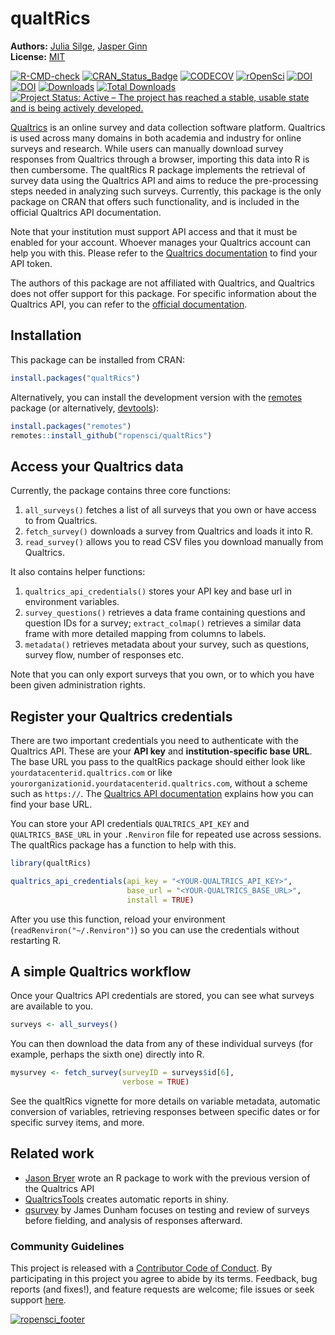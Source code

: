 
<!-- README.md is generated from README.Rmd. Please edit that file -->



# qualtRics

**Authors:** [Julia Silge](https://juliasilge.com/), [Jasper Ginn](http://www.jasperginn.io)<br/>
**License:** [MIT](https://opensource.org/licenses/MIT)

<!-- badges: start -->
[![R-CMD-check](https://github.com/ropensci/qualtRics/workflows/R-CMD-check/badge.svg)](https://github.com/ropensci/qualtRics/actions)
[![CRAN_Status_Badge](https://www.r-pkg.org/badges/version/qualtRics)](https://cran.r-project.org/package=qualtRics)
[![CODECOV](https://codecov.io/gh/ropensci/qualtRics/branch/master/graphs/badge.svg)](https://codecov.io/gh/ropensci/qualtRics)
[![rOpenSci](https://badges.ropensci.org/192_status.svg)](https://github.com/ropensci/onboarding/issues/192)
[![DOI](https://zenodo.org/badge/70817337.svg)](https://zenodo.org/badge/latestdoi/70817337)
[![DOI](https://joss.theoj.org/papers/10.21105/joss.00690/status.svg)](https://doi.org/10.21105/joss.00690)
[![Downloads](https://cranlogs.r-pkg.org/badges/qualtRics)](https://CRAN.R-project.org/package=qualtRics)
[![Total Downloads](https://cranlogs.r-pkg.org/badges/grand-total/qualtRics?color=orange)](https://CRAN.R-project.org/package=qualtRics)
[![Project Status: Active – The project has reached a stable, usable state and is being actively developed.](https://www.repostatus.org/badges/latest/active.svg)](https://www.repostatus.org/#active)
<!-- badges: end -->

[Qualtrics](https://www.qualtrics.com/) is an online survey and data collection software platform. Qualtrics is used across many domains in both academia and industry for online surveys and research. While users can manually download survey responses from Qualtrics through a browser, importing this data into R is then cumbersome. The qualtRics R package implements the retrieval of survey data using the Qualtrics API and aims to reduce the pre-processing steps needed in analyzing such surveys. Currently, this package is the only package on CRAN that offers such functionality, and is included in the official Qualtrics API documentation. 

Note that your institution must support API access and that it must be enabled for your account. Whoever manages your Qualtrics account can help you with this. Please refer to the [Qualtrics documentation](https://api.qualtrics.com/docs/) to find your API token.

The authors of this package are not affiliated with Qualtrics, and Qualtrics does not offer support for this package. For specific information about the Qualtrics API, you can refer to the [official documentation](https://api.qualtrics.com/docs/).


## Installation

This package can be installed from CRAN:


```r
install.packages("qualtRics")
```


Alternatively, you can install the development version with the [remotes](https://cran.r-project.org/package=remotes) package (or alternatively, [devtools](https://cran.r-project.org/package=devtools)):


```r
install.packages("remotes")
remotes::install_github("ropensci/qualtRics")
```


## Access your Qualtrics data

Currently, the package contains three core functions:

1. `all_surveys()` fetches a list of all surveys that you own or have access to from Qualtrics.
2. `fetch_survey()` downloads a survey from Qualtrics and loads it into R.
3. `read_survey()` allows you to read CSV files you download manually from Qualtrics.

It also contains helper functions:

1. `qualtrics_api_credentials()` stores your API key and base url in environment variables.
2. `survey_questions()` retrieves a data frame containing questions and question IDs for a survey; `extract_colmap()` retrieves a similar data frame with more detailed mapping from columns to labels.
3. `metadata()` retrieves metadata about your survey, such as questions, survey flow, number of responses etc.

Note that you can only export surveys that you own, or to which you have been given administration rights.

## Register your Qualtrics credentials

There are two important credentials you need to authenticate with the Qualtrics API. These are your **API key** and **institution-specific base URL**. The base URL you pass to the qualtRics package should either look like `yourdatacenterid.qualtrics.com` or like `yourorganizationid.yourdatacenterid.qualtrics.com`, without a scheme such as `https://`. The [Qualtrics API documentation](https://api.qualtrics.com/instructions/) explains how you can find your base URL.

You can store your API credentials `QUALTRICS_API_KEY` and `QUALTRICS_BASE_URL` in your `.Renviron` file for repeated use across sessions. The qualtRics package has a function to help with this.


```r
library(qualtRics)

qualtrics_api_credentials(api_key = "<YOUR-QUALTRICS_API_KEY>", 
                          base_url = "<YOUR-QUALTRICS_BASE_URL>",
                          install = TRUE)
```

After you use this function, reload your environment (`readRenviron("~/.Renviron")`) so you can use the credentials without restarting R.

## A simple Qualtrics workflow

Once your Qualtrics API credentials are stored, you can see what surveys are available to you.


```r
surveys <- all_surveys() 
```

You can then download the data from any of these individual surveys (for example, perhaps the sixth one) directly into R.


```r
mysurvey <- fetch_survey(surveyID = surveys$id[6], 
                         verbose = TRUE)
```


See the qualtRics vignette for more details on variable metadata, automatic conversion of variables, retrieving responses between specific dates or for specific survey items, and more.

## Related work

- [Jason Bryer](https://github.com/jbryer/qualtrics) wrote an R package to work with the previous version of the Qualtrics API
- [QualtricsTools](https://github.com/emmamorgan-tufts/QualtricsTools/) creates automatic reports in shiny.
- [qsurvey](https://github.com/jamesdunham/qsurvey) by James Dunham focuses on testing and review of surveys before fielding, and analysis of responses afterward.


### Community Guidelines

This project is released with a [Contributor Code of Conduct](CONDUCT.md). By participating in this project you agree to abide by its terms. Feedback, bug reports (and fixes!), and feature requests are welcome; file issues or seek support [here](http://github.com/ropensci/qualtRics/issues).


[![ropensci_footer](https://ropensci.org/public_images/ropensci_footer.png)](https://ropensci.org)
